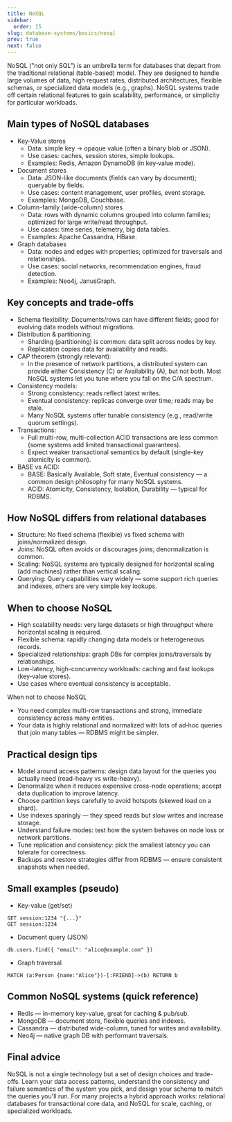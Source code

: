 ```yaml
---
title: NoSQL
sidebar:
  order: 15
slug: database-systems/basics/nosql
prev: true
next: false
---
```


NoSQL ("not only SQL") is an umbrella term for databases that depart from the traditional relational (table-based) model. They are designed to handle large volumes of data, high request rates, distributed architectures, flexible schemas, or specialized data models (e.g., graphs). NoSQL systems trade off certain relational features to gain scalability, performance, or simplicity for particular workloads.

## Main types of NoSQL databases
- Key‑Value stores
  - Data: simple key → opaque value (often a binary blob or JSON).
  - Use cases: caches, session stores, simple lookups.
  - Examples: Redis, Amazon DynamoDB (in key‑value mode).
- Document stores
  - Data: JSON-like documents (fields can vary by document); queryable by fields.
  - Use cases: content management, user profiles, event storage.
  - Examples: MongoDB, Couchbase.
- Column-family (wide-column) stores
  - Data: rows with dynamic columns grouped into column families; optimized for large write/read throughput.
  - Use cases: time series, telemetry, big data tables.
  - Examples: Apache Cassandra, HBase.
- Graph databases
  - Data: nodes and edges with properties; optimized for traversals and relationships.
  - Use cases: social networks, recommendation engines, fraud detection.
  - Examples: Neo4j, JanusGraph.

## Key concepts and trade-offs
- Schema flexibility: Documents/rows can have different fields; good for evolving data models without migrations.
- Distribution & partitioning:
  - Sharding (partitioning) is common: data split across nodes by key.
  - Replication copies data for availability and reads.
- CAP theorem (strongly relevant):
  - In the presence of network partitions, a distributed system can provide either Consistency (C) or Availability (A), but not both. Most NoSQL systems let you tune where you fall on the C/A spectrum.
- Consistency models:
  - Strong consistency: reads reflect latest writes.
  - Eventual consistency: replicas converge over time; reads may be stale.
  - Many NoSQL systems offer tunable consistency (e.g., read/write quorum settings).
- Transactions:
  - Full multi-row, multi-collection ACID transactions are less common (some systems add limited transactional guarantees).
  - Expect weaker transactional semantics by default (single-key atomicity is common).
- BASE vs ACID:
  - BASE: Basically Available, Soft state, Eventual consistency — a common design philosophy for many NoSQL systems.
  - ACID: Atomicity, Consistency, Isolation, Durability — typical for RDBMS.

## How NoSQL differs from relational databases
- Structure: No fixed schema (flexible) vs fixed schema with joins/normalized design.
- Joins: NoSQL often avoids or discourages joins; denormalization is common.
- Scaling: NoSQL systems are typically designed for horizontal scaling (add machines) rather than vertical scaling.
- Querying: Query capabilities vary widely — some support rich queries and indexes, others are very simple key lookups.

## When to choose NoSQL
- High scalability needs: very large datasets or high throughput where horizontal scaling is required.
- Flexible schema: rapidly changing data models or heterogeneous records.
- Specialized relationships: graph DBs for complex joins/traversals by relationships.
- Low-latency, high-concurrency workloads: caching and fast lookups (key‑value stores).
- Use cases where eventual consistency is acceptable.

When not to choose NoSQL
- You need complex multi-row transactions and strong, immediate consistency across many entities.
- Your data is highly relational and normalized with lots of ad‑hoc queries that join many tables — RDBMS might be simpler.

## Practical design tips
- Model around access patterns: design data layout for the queries you actually need (read-heavy vs write-heavy).
- Denormalize when it reduces expensive cross-node operations; accept data duplication to improve latency.
- Choose partition keys carefully to avoid hotspots (skewed load on a shard).
- Use indexes sparingly — they speed reads but slow writes and increase storage.
- Understand failure modes: test how the system behaves on node loss or network partitions.
- Tune replication and consistency: pick the smallest latency you can tolerate for correctness.
- Backups and restore strategies differ from RDBMS — ensure consistent snapshots when needed.

## Small examples (pseudo)
- Key-value (get/set)
```
SET session:1234 "{...}"
GET session:1234
```
- Document query (JSON)
```
db.users.find({ "email": "alice@example.com" })
```
- Graph traversal
```
MATCH (a:Person {name:"Alice"})-[:FRIEND]->(b) RETURN b
```

## Common NoSQL systems (quick reference)
- Redis — in-memory key-value, great for caching & pub/sub.
- MongoDB — document store, flexible queries and indexes.
- Cassandra — distributed wide-column, tuned for writes and availability.
- Neo4j — native graph DB with performant traversals.

## Final advice
NoSQL is not a single technology but a set of design choices and trade-offs. Learn your data access patterns, understand the consistency and failure semantics of the system you pick, and design your schema to match the queries you'll run. For many projects a hybrid approach works: relational databases for transactional core data, and NoSQL for scale, caching, or specialized workloads.
